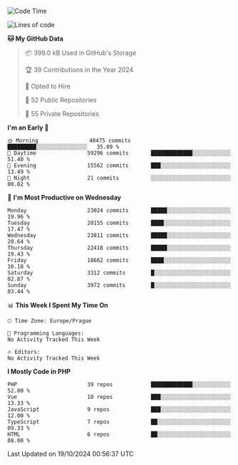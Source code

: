 <!--START_SECTION:waka-->
![Code Time](http://img.shields.io/badge/Code%20Time-1%2C583%20hrs%2058%20mins-blue)

![Lines of code](https://img.shields.io/badge/From%20Hello%20World%20I%27ve%20Written-36.2%20million%20lines%20of%20code-blue)

**🐱 My GitHub Data** 

> 📦 399.0 kB Used in GitHub's Storage 
 > 
> 🏆 39 Contributions in the Year 2024
 > 
> 💼 Opted to Hire
 > 
> 📜 52 Public Repositories 
 > 
> 🔑 55 Private Repositories 
 > 
**I'm an Early 🐤** 

```text
🌞 Morning                40475 commits       █████████░░░░░░░░░░░░░░░░   35.09 % 
🌆 Daytime                59296 commits       █████████████░░░░░░░░░░░░   51.40 % 
🌃 Evening                15562 commits       ███░░░░░░░░░░░░░░░░░░░░░░   13.49 % 
🌙 Night                  21 commits          ░░░░░░░░░░░░░░░░░░░░░░░░░   00.02 % 
```
📅 **I'm Most Productive on Wednesday** 

```text
Monday                   23024 commits       █████░░░░░░░░░░░░░░░░░░░░   19.96 % 
Tuesday                  20155 commits       ████░░░░░░░░░░░░░░░░░░░░░   17.47 % 
Wednesday                23811 commits       █████░░░░░░░░░░░░░░░░░░░░   20.64 % 
Thursday                 22418 commits       █████░░░░░░░░░░░░░░░░░░░░   19.43 % 
Friday                   18662 commits       ████░░░░░░░░░░░░░░░░░░░░░   16.18 % 
Saturday                 3312 commits        █░░░░░░░░░░░░░░░░░░░░░░░░   02.87 % 
Sunday                   3972 commits        █░░░░░░░░░░░░░░░░░░░░░░░░   03.44 % 
```


📊 **This Week I Spent My Time On** 

```text
🕑︎ Time Zone: Europe/Prague

💬 Programming Languages: 
No Activity Tracked This Week

🔥 Editors: 
No Activity Tracked This Week
```

**I Mostly Code in PHP** 

```text
PHP                      39 repos            █████████████░░░░░░░░░░░░   52.00 % 
Vue                      10 repos            ███░░░░░░░░░░░░░░░░░░░░░░   13.33 % 
JavaScript               9 repos             ███░░░░░░░░░░░░░░░░░░░░░░   12.00 % 
TypeScript               7 repos             ██░░░░░░░░░░░░░░░░░░░░░░░   09.33 % 
HTML                     6 repos             ██░░░░░░░░░░░░░░░░░░░░░░░   08.00 % 
```




 Last Updated on 19/10/2024 00:56:37 UTC
<!--END_SECTION:waka-->
<!--
**AlexKratky/AlexKratky** is a ✨ _special_ ✨ repository because its `README.md` (this file) appears on your GitHub profile.

Here are some ideas to get you started:

- 🔭 I’m currently working on ...
- 🌱 I’m currently learning ...
- 👯 I’m looking to collaborate on ...
- 🤔 I’m looking for help with ...
- 💬 Ask me about ...
- 📫 How to reach me: ...
- 😄 Pronouns: ...
- ⚡ Fun fact: ...
-->
